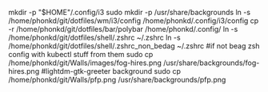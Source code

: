 mkdir -p "$HOME"/.config/i3
sudo mkdir -p /usr/share/backgrounds
ln -s /home/phonkd/git/dotfiles/wm/i3/config /home/phonkd/.config/i3/config
cp -r /home/phonkd/git/dotfiles/bar/polybar /home/phonkd/.config/
ln -s /home/phonkd/git/dotfiles/shell/.zshrc ~/.zshrc
ln -s /home/phonkd/git/dotfiles/shell/.zshrc_non_bedag ~/.zshrc #if not beag zsh config with kubectl stuff from them
sudo cp /home/phonkd/git/Walls/images/fog-hires.png /usr/share/backgrounds/fog-hires.png #lightdm-gtk-greeter background
sudo cp /home/phonkd/git/Walls/pfp.png /usr/share/backgrounds/pfp.png
